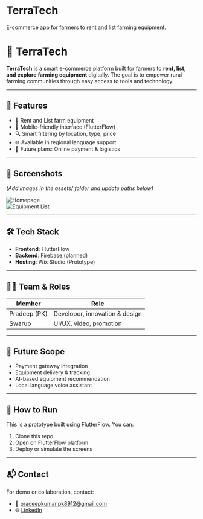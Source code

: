 # TerraTech
E-commerce app for farmers to rent and list farming equipment.
# 🌾 TerraTech

**TerraTech** is a smart e-commerce platform built for farmers to **rent, list, and explore farming equipment** digitally. The goal is to empower rural farming communities through easy access to tools and technology.

---

## 🚀 Features

- 🛒 Rent and List farm equipment
- 📱 Mobile-friendly interface (FlutterFlow)
- 🔍 Smart filtering by location, type, price
- 🌐 Available in regional language support
- 🔄 Future plans: Online payment & logistics

---

## 📸 Screenshots

*(Add images in the assets/ folder and update paths below)*

![Homepage](assets/homepage.png)  
![Equipment List](assets/list.png)

---

## 🛠 Tech Stack

- **Frontend**: FlutterFlow
- **Backend**: Firebase (planned)
- **Hosting**: Wix Studio (Prototype)

---

## 👨‍💻 Team & Roles

| Member        | Role                          |
|---------------|-------------------------------|
| Pradeep (PK)  | Developer, innovation & design|
| Swarup        | UI/UX, video, promotion       |


---

## 🧠 Future Scope

- Payment gateway integration
- Equipment delivery & tracking
- AI-based equipment recommendation
- Local language voice assistant

---

## 📂 How to Run

This is a prototype built using FlutterFlow. You can:

1. Clone this repo
2. Open on FlutterFlow platform
3. Deploy or simulate the screens

---

## 📬 Contact

For demo or collaboration, contact:

- 📧 pradeepkumar.pk8912@gmail.com  
- 🌐 [LinkedIn](https://www.linkedin.com/in/prathep-kumar-465734292/)
